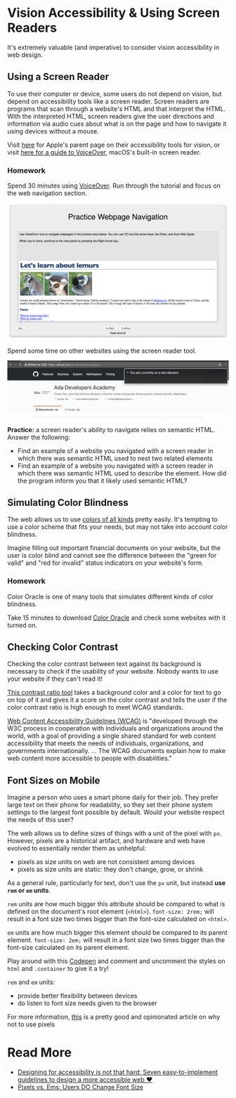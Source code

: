 # Vision Accessibility & Using Screen Readers

It's extremely valuable (and imperative) to consider vision accessibility in web design.


## Using a Screen Reader

To use their computer or device, some users do not depend on vision, but depend on accessibility tools like a screen reader. Screen readers are programs that scan through a website's HTML and that interpret the HTML. With the interpreted HTML, screen readers give the user directions and information via audio cues about what is on the page and how to navigate it using devices without a mouse.

Visit [here](https://www.apple.com/accessibility/mac/vision/
) for Apple's parent page on their accessibility tools for vision, or visit [here for a guide to VoiceOver](https://help.apple.com/voiceover/info/guide/
), macOS's built-in screen reader.

### Homework

Spend 30 minutes using [VoiceOver](https://help.apple.com/voiceover/info/guide/
). Run through the tutorial and focus on the web navigation section.

![Voice Over tool section on web navigation](./imgs/vision-accessibility-practice-web-nav.png)

Spend some time on other websites using the screen reader tool.

![Voice Over tool on GitHub](./imgs/vision-accessibility-github.png)

**Practice:** a screen reader's ability to navigate relies on semantic HTML. Answer the following:
- Find an example of a website you navigated with a screen reader in which there was semantic HTML used to nest two related elements
- Find an example of a website you navigated with a screen reader in which there was semantic HTML used to describe the element. How did the program inform you that it likely used semantic HTML?

## Simulating Color Blindness

The web allows us to use [colors of all kinds](https://en.wikipedia.org/wiki/Web_colors) pretty easily. It's tempting to use a color scheme that fits your needs, but may not take into account color blindness.

Imagine filling out important financial documents on your website, but the user is color blind and cannot see the difference between the "green for valid" and "red for invalid" status indicators on your website's form.

### Homework
Color Oracle is one of many tools that simulates different kinds of color blindness.

Take 15 minutes to download [Color Oracle](http://colororacle.org/) and check some websites with it turned on.

## Checking Color Contrast

Checking the color contrast between text against its background is necessary to check if the usability of your website. Nobody wants to use your website if they can't read it!

[This contrast ratio tool](http://leaverou.github.io/contrast-ratio/) takes a background color and a color for text to go on top of it and gives it a score on the color contrast and tells the user if the color contrast ratio is high enough to meet WCAG standards.

[Web Content Accessibility Guidelines (WCAG)](http://leaverou.github.io/contrast-ratio/) is "developed through the W3C process in cooperation with individuals and organizations around the world, with a goal of providing a single shared standard for web content accessibility that meets the needs of individuals, organizations, and governments internationally. ... The WCAG documents explain how to make web content more accessible to people with disabilities."

## Font Sizes on Mobile

Imagine a person who uses a smart phone daily for their job. They prefer large text on their phone for readability, so they set their phone system settings to the largest font possible by default. Would your website respect the needs of this user?

The web allows us to define sizes of things with a unit of the pixel with `px`. However, pixels are a historical artifact, and hardware and web have evolved to essentially render them as unhelpful:

- pixels as size units on web are not consistent among devices
- pixels as size units are static: they don't change, grow, or shrink

As a general rule, particularly for text, don't use the `px` unit, but instead **use `rem` or `em` units**.

`rem` units are how much bigger this attribute should be compared to what is defined on the document's root element (`<html>`). `font-size: 2rem;` will result in a font size two times bigger than the font-size calculated on `<html>`.

`em` units are how much bigger this element should be compared to its parent element. `font-size: 2em;` will result in a font size two times bigger than the font-size calculated on its parent element.

Play around with this [Codepen](https://codepen.io/adadev/pen/qoEjMK) and comment and uncomment the styles on `html` and `.container` to give it a try!

`rem` and `em` units:
- provide better flexibility between devices
- do listen to font size needs given to the browser

For more information, [this](https://medium.com/@julienetienne/pixels-are-dead-faa87cd8c8b9) is a pretty good and opinionated article on why not to use pixels

# Read More
- [Designing for accessibility is not that hard: Seven easy-to-implement guidelines to design a more accessible web ❤️](https://uxdesign.cc/designing-for-accessibility-is-not-that-hard-c04cc4779d94)
- [Pixels vs. Ems: Users DO Change Font Size](https://medium.com/@vamptvo/pixels-vs-ems-users-do-change-font-size-5cfb20831773)
